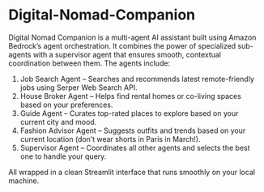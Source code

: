 # Digital-Nomad-Companion
Digital Nomad Companion is a multi-agent AI assistant built using Amazon Bedrock’s agent orchestration. It combines the power of specialized sub-agents with a supervisor agent that ensures smooth, contextual coordination between them.
The agents include:
1.	Job Search Agent – Searches and recommends latest remote-friendly jobs using Serper Web Search API.
2.	House Broker Agent – Helps find rental homes or co-living spaces based on your preferences.
3.	Guide Agent – Curates top-rated places to explore based on your current city and mood.
4.	Fashion Advisor Agent – Suggests outfits and trends based on your current location (don’t wear shorts in Paris in March!).
5.	Supervisor Agent – Coordinates all other agents and selects the best one to handle your query.

All wrapped in a clean Streamlit interface that runs smoothly on your local machine.
